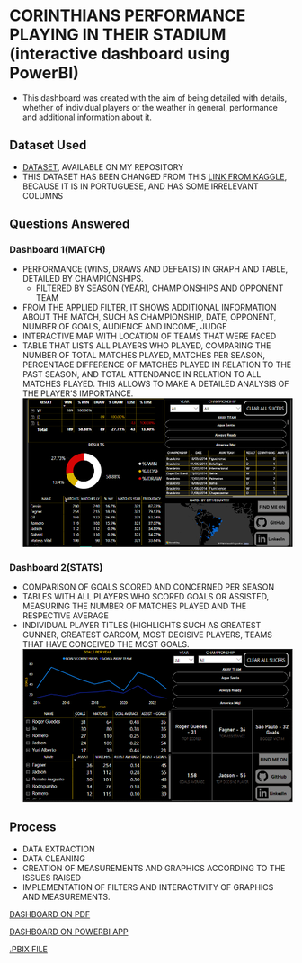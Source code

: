# CORINTHIANS PERFORMANCE PLAYING IN THEIR STADIUM (interactive dashboard using PowerBI)
  - This dashboard was created with the aim of being detailed with details, whether of individual players or the weather in general, performance and additional information about it.

## Dataset Used
  -  [DATASET](https://github.com/LucasNatalePires/Corinthians_performanceNeoQuimica/blob/main/CorinthiansDataset.rar), AVAILABLE ON MY REPOSITORY
  -  THIS DATASET HAS BEEN CHANGED FROM THIS [LINK FROM KAGGLE](https://www.kaggle.com/datasets/danilosoares/arena-corinthians), BECAUSE IT IS IN PORTUGUESE, AND HAS SOME IRRELEVANT COLUMNS


## Questions Answered
### Dashboard 1(MATCH)
- PERFORMANCE (WINS, DRAWS AND DEFEATS) IN GRAPH AND TABLE, DETAILED BY CHAMPIONSHIPS.
   - FILTERED BY SEASON (YEAR), CHAMPIONSHIPS AND OPPONENT TEAM
- FROM THE APPLIED FILTER, IT SHOWS ADDITIONAL INFORMATION ABOUT THE MATCH, SUCH AS CHAMPIONSHIP, DATE, OPPONENT, NUMBER OF GOALS, AUDIENCE AND INCOME, JUDGE
- INTERACTIVE MAP WITH LOCATION OF TEAMS THAT WERE FACED
- TABLE THAT LISTS ALL PLAYERS WHO PLAYED, COMPARING THE NUMBER OF TOTAL MATCHES PLAYED, MATCHES PER SEASON, PERCENTAGE DIFFERENCE OF MATCHES PLAYED IN RELATION TO THE PAST SEASON, AND TOTAL ATTENDANCE IN RELATION TO ALL MATCHES PLAYED. THIS ALLOWS TO MAKE A DETAILED ANALYSIS OF THE PLAYER’S IMPORTANCE.
![DASHBOARD 1](https://github.com/LucasNatalePires/Corinthians_performanceNeoQuimica/blob/main/Match.png)


### Dashboard 2(STATS)
- COMPARISON OF GOALS SCORED AND CONCERNED PER SEASON
- TABLES WITH ALL PLAYERS WHO SCORED GOALS OR ASSISTED, MEASURING THE NUMBER OF MATCHES PLAYED AND THE RESPECTIVE AVERAGE
- INDIVIDUAL PLAYER TITLES (HIGHLIGHTS SUCH AS GREATEST GUNNER, GREATEST GARCOM, MOST DECISIVE PLAYERS, TEAMS THAT HAVE CONCEIVED THE MOST GOALS.
![DASHBOARD 2](https://github.com/LucasNatalePires/Corinthians_performanceNeoQuimica/blob/main/Stats.png)

## Process
- DATA EXTRACTION
- DATA CLEANING
- CREATION OF MEASUREMENTS AND GRAPHICS ACCORDING TO THE ISSUES RAISED
- IMPLEMENTATION OF FILTERS AND INTERACTIVITY OF GRAPHICS AND MEASUREMENTS.


[DASHBOARD ON PDF](https://github.com/LucasNatalePires/Corinthians_performanceNeoQuimica/blob/main/Corinthians_Performance_Dashboard.pdf)

[DASHBOARD ON POWERBI APP](https://app.powerbi.com/groups/me/reports/79863768-4a0c-49f4-8c97-538846b60f18/804152546c8375f74546?experience=power-bii)

[.PBIX FILE](https://github.com/LucasNatalePires/Corinthians_performanceNeoQuimica/blob/main/Corinthians_Performance.pbix)
